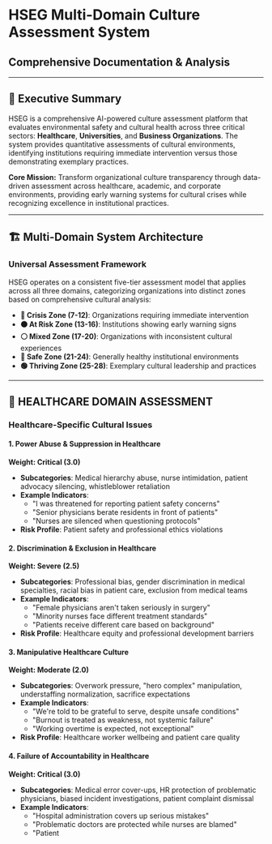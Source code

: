 # HSEG Multi-Domain Culture Assessment System
## Comprehensive Documentation & Analysis

---

## 🎯 **Executive Summary**

HSEG is a comprehensive AI-powered culture assessment platform that evaluates environmental safety and cultural health across three critical sectors: **Healthcare**, **Universities**, and **Business Organizations**. The system provides quantitative assessments of cultural environments, identifying institutions requiring immediate intervention versus those demonstrating exemplary practices.

**Core Mission:** Transform organizational culture transparency through data-driven assessment across healthcare, academic, and corporate environments, providing early warning systems for cultural crises while recognizing excellence in institutional practices.

---

## 🏗️ **Multi-Domain System Architecture**

### **Universal Assessment Framework**
HSEG operates on a consistent five-tier assessment model that applies across all three domains, categorizing organizations into distinct zones based on comprehensive cultural analysis:

- **🔴 Crisis Zone (7-12)**: Organizations requiring immediate intervention
- **🟠 At Risk Zone (13-16)**: Institutions showing early warning signs
- **⚪ Mixed Zone (17-20)**: Organizations with inconsistent cultural experiences
- **🔵 Safe Zone (21-24)**: Generally healthy institutional environments
- **🟢 Thriving Zone (25-28)**: Exemplary cultural leadership and practices

---

## 🏥 **HEALTHCARE DOMAIN ASSESSMENT**

### **Healthcare-Specific Cultural Issues**

#### **1. Power Abuse & Suppression in Healthcare**
**Weight: Critical (3.0)**
- **Subcategories**: Medical hierarchy abuse, nurse intimidation, patient advocacy silencing, whistleblower retaliation
- **Example Indicators**:
  - "I was threatened for reporting patient safety concerns"
  - "Senior physicians berate residents in front of patients"
  - "Nurses are silenced when questioning protocols"
- **Risk Profile**: Patient safety and professional ethics violations

#### **2. Discrimination & Exclusion in Healthcare**
**Weight: Severe (2.5)**
- **Subcategories**: Professional bias, gender discrimination in medical specialties, racial bias in patient care, exclusion from medical teams
- **Example Indicators**:
  - "Female physicians aren't taken seriously in surgery"
  - "Minority nurses face different treatment standards"
  - "Patients receive different care based on background"
- **Risk Profile**: Healthcare equity and professional development barriers

#### **3. Manipulative Healthcare Culture**
**Weight: Moderate (2.0)**
- **Subcategories**: Overwork pressure, "hero complex" manipulation, understaffing normalization, sacrifice expectations
- **Example Indicators**:
  - "We're told to be grateful to serve, despite unsafe conditions"
  - "Burnout is treated as weakness, not systemic failure"
  - "Working overtime is expected, not exceptional"
- **Risk Profile**: Healthcare worker wellbeing and patient care quality

#### **4. Failure of Accountability in Healthcare**
**Weight: Critical (3.0)**
- **Subcategories**: Medical error cover-ups, HR protection of problematic physicians, biased incident investigations, patient complaint dismissal
- **Example Indicators**:
  - "Hospital administration covers up serious mistakes"
  - "Problematic doctors are protected while nurses are blamed"
  - "Patient